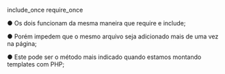 include_once require_once

● Os dois funcionam da mesma maneira que require e include;

● Porém impedem que o mesmo arquivo seja adicionado mais de uma
vez na página;

● Este pode ser o método mais indicado quando estamos montando
templates com PHP;
